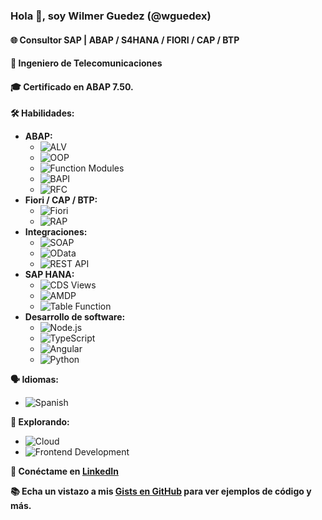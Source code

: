 ### Hola 👋, soy Wilmer Guedez (@wguedex)
#### 🌐 Consultor SAP | ABAP / S4HANA / FIORI / CAP / BTP
#### 📡 Ingeniero de Telecomunicaciones
#### 🎓 Certificado en ABAP 7.50.

**🛠️ Habilidades:**

- **ABAP:**
  - ![ALV](https://img.shields.io/badge/-ALV_reports-blue)
  - ![OOP](https://img.shields.io/badge/-Object_Oriented_Programming-blue)
  - ![Function Modules](https://img.shields.io/badge/-Function_Modules-blue)
  - ![BAPI](https://img.shields.io/badge/-BAPIs-blue)
  - ![RFC](https://img.shields.io/badge/-RFCs-blue)
- **Fiori / CAP / BTP:**
  - ![Fiori](https://img.shields.io/badge/-Fiori_Development-blue)
  - ![RAP](https://img.shields.io/badge/-ABAP_RESTful_Programming_Model-blue)
- **Integraciones:**
  - ![SOAP](https://img.shields.io/badge/-SOAP_Web_Services-blue)
  - ![OData](https://img.shields.io/badge/-OData-blue)
  - ![REST API](https://img.shields.io/badge/-REST_API-blue)
- **SAP HANA:**
  - ![CDS Views](https://img.shields.io/badge/-CDS_Views-blue)
  - ![AMDP](https://img.shields.io/badge/-AMDP-blue)
  - ![Table Function](https://img.shields.io/badge/-Table_Function-blue)
- **Desarrollo de software:**
  - ![Node.js](https://img.shields.io/badge/-Node.js-green)
  - ![TypeScript](https://img.shields.io/badge/-TypeScript-blue)
  - ![Angular](https://img.shields.io/badge/-Angular-red)
  - ![Python](https://img.shields.io/badge/-Python-yellow)

**🗣️ Idiomas:**
- ![Spanish](https://img.shields.io/badge/-Español_(Nativo)-brightgreen)

**🌱 Explorando:**
- ![Cloud](https://img.shields.io/badge/-Cloud_Technologies-blue)
- ![Frontend Development](https://img.shields.io/badge/-Frontend_Development_for_SAP-blue)

**🔗 Conéctame en [LinkedIn](https://www.linkedin.com/in/wguedex)**

**📚 Echa un vistazo a mis [Gists en GitHub](https://gist.github.com/wguedex) para ver ejemplos de código y más.**

